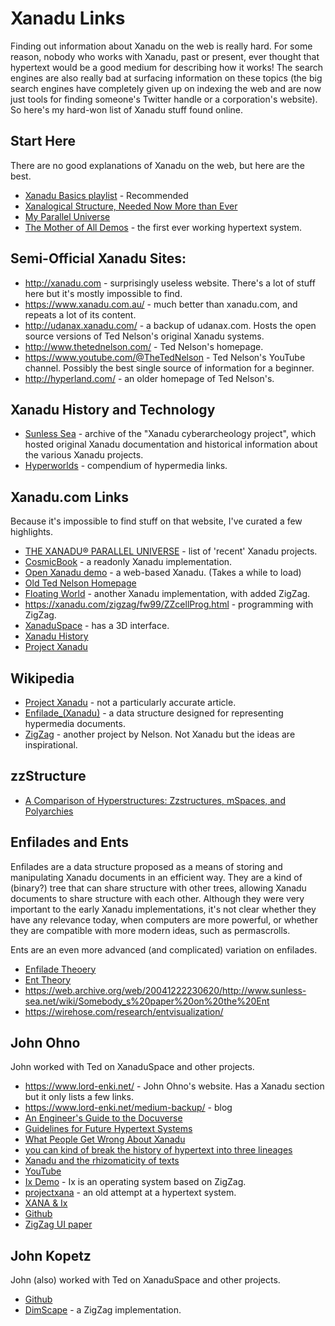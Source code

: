 # Xanadu Links

Finding out information about Xanadu on the web is really hard. For some reason, nobody who works with Xanadu, past or present, ever thought that hypertext would be a good medium for describing how it works! The search engines are also really bad at surfacing information on these topics (the big search engines have completely given up on indexing the web and are now just tools for finding someone's Twitter handle or a corporation's website). So here's my hard-won list of Xanadu stuff found online.

## Start Here

There are no good explanations of Xanadu on the web, but here are the best.

 - [Xanadu Basics playlist](https://www.youtube.com/watch?v=hMKy52Intac&list=PL_VPHE35-pxem4YDQVsvfdlxu1lLZXGDW) - Recommended
 - [Xanalogical Structure, Needed Now More than Ever](https://www.xanadu.com.au/ted/XUsurvey/xuDation.html)
 - [My Parallel Universe](http://ted.hyperland.com/myU/)
 - [The Mother of All Demos](https://www.youtube.com/watch?v=yJDv-zdhzMY) - the first ever working hypertext system.

## Semi-Official Xanadu Sites:

 - http://xanadu.com - surprisingly useless website. There's a lot of stuff here but it's mostly impossible to find.
 - https://www.xanadu.com.au/ - much better than xanadu.com, and repeats a lot of its content.
 - http://udanax.xanadu.com/ - a backup of udanax.com. Hosts the open source versions of Ted Nelson's original Xanadu systems.
 - http://www.thetednelson.com/ - Ted Nelson's homepage.
 - https://www.youtube.com/@TheTedNelson - Ted Nelson's YouTube channel. Possibly the best single source of information for a beginner.
 - http://hyperland.com/ - an older homepage of Ted Nelson's.

## Xanadu History and Technology
 - [Sunless Sea](https://web.archive.org/web/20111015115904/http://www.sunless-sea.net/wiki2) - archive of the "Xanadu cyberarcheology project", which hosted original Xanadu documentation and historical information about the various Xanadu projects.
 - [Hyperworlds](http://hyperworlds.org/) - compendium of hypermedia links.

## Xanadu.com Links

Because it's impossible to find stuff on that website, I've curated a few highlights.

 - [THE XANADU® PARALLEL UNIVERSE](https://xanadu.com/xUniverse-D6) - list of 'recent' Xanadu projects.
 - [CosmicBook](https://xanadu.com/cosmicbook/index.html) - a readonly Xanadu implementation.
 - [Open Xanadu demo](https://www.xanadu.com/xanademos/MoeJusteOrigins.html) - a web-based Xanadu. (Takes a while to load)
 - [Old Ted Nelson Homepage](https://xanadu.com.au/ted/)
 - [Floating World](https://xanadu.com/zigzag/fw99/) - another Xanadu implementation, with added ZigZag.
 - https://xanadu.com/zigzag/fw99/ZZcellProg.html -  programming with ZigZag.
 - [XanaduSpace](https://xanadu.com/xuspViewer.html) - has a 3D interface.
 - [Xanadu History](https://www.xanadu.com/HISTORY/)
 - [Project Xanadu](https://xanadu.com.au/ted/XU/XuPageKeio.html)

## Wikipedia
 - [Project Xanadu](https://en.wikipedia.org/wiki/Project_Xanadu) - not a particularly accurate article.
 - [Enfilade_(Xanadu)](https://en.wikipedia.org/wiki/Enfilade_(Xanadu)) - a data structure designed for representing hypermedia documents.
 - [ZigZag](https://en.wikipedia.org/wiki/ZigZag_(software)) - another project by Nelson. Not Xanadu but the ideas are inspirational.

## zzStructure
 - [A Comparison of Hyperstructures: Zzstructures, mSpaces, and Polyarchies](https://www.dgp.toronto.edu/papers/mmcguffin_HT2004.pdf)

## Enfilades and Ents

Enfilades are a data structure proposed as a means of storing and manipulating Xanadu documents in an efficient way. They are a kind of (binary?) tree that can share structure with other trees, allowing Xanadu documents to share structure with each other. Although they were very important to the early Xanadu implementations, it's not clear whether they have any relevance today, when computers are more powerful, or whether they are compatible with more modern ideas, such as permascrolls.

Ents are an even more advanced (and complicated) variation on enfilades.

 - [Enfilade Theoery](https://web.archive.org/web/20050119024940/http://www.sunless-sea.net/wiki/Definitions/EnfiladeTheory)
 - [Ent Theory](https://web.archive.org/web/20050119024837/http://www.sunless-sea.net/wiki/Definitions/EntTheory)
 - https://web.archive.org/web/20041222230620/http://www.sunless-sea.net/wiki/Somebody_s%20paper%20on%20the%20Ent
 - https://wirehose.com/research/entvisualization/


## John Ohno

John worked with Ted on XanaduSpace and other projects.

 - https://www.lord-enki.net/ - John Ohno's website. Has a Xanadu section but it only lists a few links.
 - https://www.lord-enki.net/medium-backup/ - blog
 - [An Engineer's Guide to the Docuverse](https://hackernoon.com/an-engineers-guide-to-the-docuverse-d080cdbb73a6)
 - [Guidelines for Future Hypertext Systems](https://hackernoon.com/guidelines-for-future-hypertext-systems-647b6a10f7dd)
 - [What People Get Wrong About Xanadu](https://www.lord-enki.net/medium-backup/2018-04-16_What-people-get-wrong-about-Xanadu-3e7503e49b0f.html)
 - [you can kind of break the history of hypertext into three lineages](https://www.lord-enki.net/medium-backup/2021-04-20_you-can-kind-of-break-the-history-of-hypertext-into-three-lineages--with-different-lenses--a0432407bf34.html)
 - [Xanadu and the rhizomaticity of texts](https://www.lord-enki.net/medium-backup/2019-01-01_Xanadu-and-the-rhizomaticity-of-texts-271e33585875.html)
 - [YouTube](https://www.youtube.com/@JohnOhno)
 - [Ix Demo](https://www.youtube.com/watch?v=4oUuJe81IKM) -  Ix is an operating system based on ZigZag.
 - [projectxana](https://github.com/enkiv2/projectxana) - an old attempt at a hypertext system.
 - [XANA & Ix](https://www.lord-enki.net/medium-backup/2018-06-25_XANA---iX--A-history---post-mortem-of-two-small-operating-system-projects-18dfbbf01703.html)
 - [Github](https://github.com/enkiv2)
 - [ZigZag UI paper](https://www.lord-enki.net/ZigZagProject.pdf)

## John Kopetz

John (also) worked with Ted on XanaduSpace and other projects.

 - [Github](https://github.com/ccs4ever)
 - [DimScape](https://github.com/ccs4ever/Dimscape) - a ZigZag implementation.
  